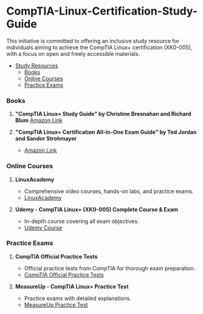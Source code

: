 # CompTIA-Linux-Certification-Study-Guide
This initiative is committed to offering an inclusive study resource for individuals aiming to achieve the CompTIA Linux+ certification (XK0-005), with a focus on open and freely accessible materials.

- [Study Resources](#study-resources)
  - [Books](#books)
  - [Online Courses](#online-courses)
  - [Practice Exams](#practice-exams)
 
### Books

1. **"CompTIA Linux+ Study Guide" by Christine Bresnahan and Richard Blum** [Amazon Link](https://www.amazon.com/CompTIA-Linux-Study-Guide-XK0-005/dp/XXXXXXX)

2. **"CompTIA Linux+ Certification All-in-One Exam Guide" by Ted Jordan and Sandor Strohmayer**
   - [Amazon Link](https://www.amazon.com/CompTIA-Linux-Certification-All-One/dp/XXXXXXX)

### Online Courses

1. **LinuxAcademy**
   - Comprehensive video courses, hands-on labs, and practice exams.
   - [LinuxAcademy](https://www.linuxacademy.com/)

2. **Udemy - CompTIA Linux+ (XK0-005) Complete Course & Exam**
   - In-depth course covering all exam objectives.
   - [Udemy Course](https://www.udemy.com/course/comptia-linux-xk0-005/)

### Practice Exams

1. **CompTIA Official Practice Tests**
   - Official practice tests from CompTIA for thorough exam preparation.
   - [CompTIA Official Practice Tests](https://store.comptia.org/p/DCOMP)

2. **MeasureUp - CompTIA Linux+ Practice Test**
   - Practice exams with detailed explanations.
   - [MeasureUp Practice Test](https://www.measureup.com/comptia-linux-xk0-005.html)
